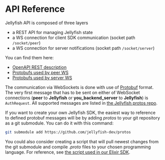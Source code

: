 # API Reference

Jellyfish API is composed of three layers
* a REST API for managing Jellyfish state
* a WS connection for client SDK communication (socket path `/socket/peer`) 
* a WS connection for server notifications (socket path `/socket/server`)

You can find them here:
* [OpenAPI REST description](https://github.com/jellyfish-dev/jellyfish/blob/main/openapi.yaml)
* [Protobufs used by peer WS](https://github.com/jellyfish-dev/protos/blob/master/jellyfish/peer_notifications.proto)
* [Protobufs used by server WS](https://github.com/jellyfish-dev/protos/blob/master/jellyfish/server_notifications.proto)

The communication via WebSockets is done with use of [Protobuf](https://protobuf.dev) format.
The very first message that has to be sent on either of WebSocket connections (**peer** to **Jellyfish** or 
**you_backend_server** to **Jellyfish**) is `AuthRequest`.
All supported messages are listed in [the Jellyfish protos repo](https://github.com/jellyfish-dev/protos).

If you want to create your own Jellyfish SDK, the easiest way to reference to defined protobuf messages 
will be by adding *protos* to your git repository as a git submodule. You can do it with this command:

```bash
git submodule add https://github.com/jellyfish-dev/protos
```

You could also consider creating a script that will pull newest changes from the git submodule and compile 
*.proto* files to your chosen programming language. 
For reference, see [the script used in our Elixir SDK](https://github.com/jellyfish-dev/elixir_server_sdk/blob/master/compile_proto.sh).
